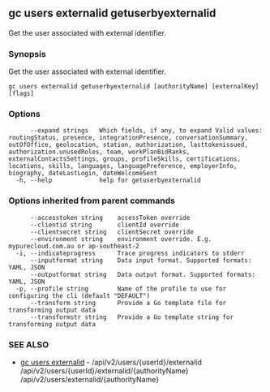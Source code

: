 ## gc users externalid getuserbyexternalid

Get the user associated with external identifier.

### Synopsis

Get the user associated with external identifier.

```
gc users externalid getuserbyexternalid [authorityName] [externalKey] [flags]
```

### Options

```
      --expand strings   Which fields, if any, to expand Valid values: routingStatus, presence, integrationPresence, conversationSummary, outOfOffice, geolocation, station, authorization, lasttokenissued, authorization.unusedRoles, team, workPlanBidRanks, externalContactsSettings, groups, profileSkills, certifications, locations, skills, languages, languagePreference, employerInfo, biography, dateLastLogin, dateWelcomeSent
  -h, --help             help for getuserbyexternalid
```

### Options inherited from parent commands

```
      --accesstoken string    accessToken override
      --clientid string       clientId override
      --clientsecret string   clientSecret override
      --environment string    environment override. E.g. mypurecloud.com.au or ap-southeast-2
  -i, --indicateprogress      Trace progress indicators to stderr
      --inputformat string    Data input format. Supported formats: YAML, JSON
      --outputformat string   Data output format. Supported formats: YAML, JSON
  -p, --profile string        Name of the profile to use for configuring the cli (default "DEFAULT")
      --transform string      Provide a Go template file for transforming output data
      --transformstr string   Provide a Go template string for transforming output data
```

### SEE ALSO

* [gc users externalid](gc_users_externalid.html)	 - /api/v2/users/{userId}/externalid /api/v2/users/{userId}/externalid/{authorityName} /api/v2/users/externalid/{authorityName}



